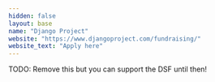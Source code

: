 ```yaml
---
hidden: false
layout: base
name: "Django Project"
website: "https://www.djangoproject.com/fundraising/"
website_text: "Apply here"
---
```


TODO: Remove this but you can support the DSF until then!
